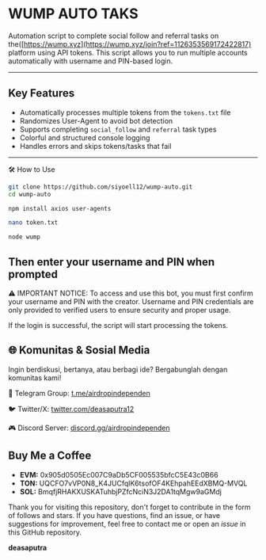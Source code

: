 # WUMP AUTO TAKS

Automation script to complete social follow and referral tasks on the([https://wump.xyz](https://wump.xyz/join?ref=1126353569172422817) platform using API tokens. This script allows you to run multiple accounts automatically with username and PIN-based login.

---

## Key Features

- Automatically processes multiple tokens from the `tokens.txt` file  
- Randomizes User-Agent to avoid bot detection  
- Supports completing `social_follow` and `referral` task types  
- Colorful and structured console logging  
- Handles errors and skips tokens/tasks that fail  

---


🛠️ How to Use
```bash
git clone https://github.com/siyoell12/wump-auto.git
cd wump-auto
```
```bash
npm install axios user-agents
```
```bash
nano token.txt
```
```bash
node wump
```
## Then enter your username and PIN when prompted

⚠️ IMPORTANT NOTICE:
To access and use this bot, you must first confirm your username and PIN with the creator.
Username and PIN credentials are only provided to verified users to ensure security and proper usage.

If the login is successful, the script will start processing the tokens.

## 🌐 Komunitas & Sosial Media

Ingin berdiskusi, bertanya, atau berbagi ide? Bergabunglah dengan komunitas kami!

💬 Telegram Group: [t.me/airdropindependen](https://t.me/independendropers)

🐦 Twitter/X: [twitter.com/deasaputra12](https://x.com/Deasaputra_12)

🎮 Discord Server: [discord.gg/airdropindependen](https://discord.gg/Tuy2bR6CkU)


## Buy Me a Coffee

- **EVM:** 0x905d0505Ec007C9aDb5CF005535bfcC5E43c0B66
- **TON:** UQCFO7vVP0N8_K4JUCfqlK6tsofOF4KEhpahEEdXBMQ-MVQL
- **SOL:** BmqfjRHAKXUSKATuhbjPZfcNciN3J2DA1tqMgw9aGMdj

Thank you for visiting this repository, don't forget to contribute in the form of follows and stars.
If you have questions, find an issue, or have suggestions for improvement, feel free to contact me or open an *issue* in this GitHub repository.

**deasaputra**
